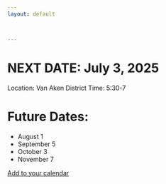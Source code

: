```yaml
---
layout: default



---
```



# NEXT DATE: July 3, 2025 
Location: Van Aken District
Time: 5:30-7

# Future Dates:
* August 1
* September 5
* October 3
* November 7

[Add to your calendar](https://calendar.google.com/calendar/u/0?cid=NmMwYWMyMWM2ZDA4YTc2OTE5NjEyMTU3N2U5ZjNjNzFkZGJhYzRjZWYyZjQxMGM0ODg4YzEyOTY3MDMyODkzM0Bncm91cC5jYWxlbmRhci5nb29nbGUuY29t)
